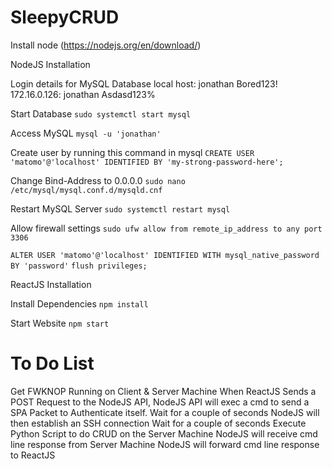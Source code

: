 # SleepyCRUD

Install node (https://nodejs.org/en/download/)

NodeJS Installation

Login details for MySQL Database
local host: jonathan Bored123!
172.16.0.126: jonathan Asdasd123%

Start Database
`sudo systemctl start mysql`

Access MySQL
`mysql -u 'jonathan'`

Create user by running this command in mysql
`CREATE USER 'matomo'@'localhost' IDENTIFIED BY 'my-strong-password-here';`

Change Bind-Address to 0.0.0.0
`sudo nano /etc/mysql/mysql.conf.d/mysqld.cnf`

Restart MySQL Server
`sudo systemctl restart mysql`

Allow firewall settings
`sudo ufw allow from remote_ip_address to any port 3306`

`ALTER USER 'matomo'@'localhost' IDENTIFIED WITH mysql_native_password BY 'password'`
`flush privileges;`

ReactJS Installation

Install Dependencies
`npm install`

Start Website
`npm start`

# To Do List

Get FWKNOP Running on Client & Server Machine
When ReactJS Sends a POST Request to the NodeJS API,
NodeJS API will exec a cmd to send a SPA Packet to Authenticate itself.
Wait for a couple of seconds
NodeJS will then establish an SSH connection
Wait for a couple of seconds
Execute Python Script to do CRUD on the Server Machine
NodeJS will receive cmd line response from Server Machine
NodeJS will forward cmd line response to ReactJS